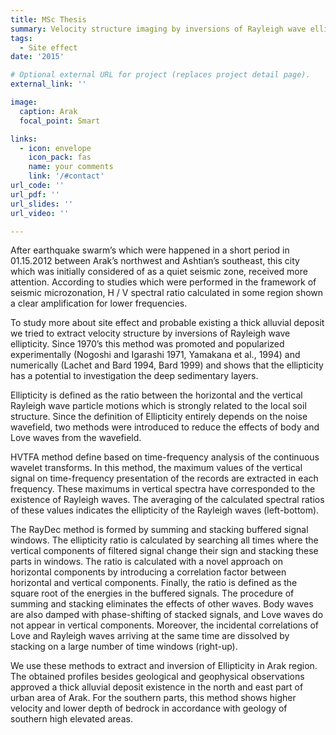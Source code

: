 ```yaml
---
title: MSc Thesis
summary: Velocity structure imaging by inversions of Rayleigh wave ellipticity
tags:
  - Site effect
date: '2015'

# Optional external URL for project (replaces project detail page).
external_link: ''

image:
  caption: Arak
  focal_point: Smart

links:
  - icon: envelope
    icon_pack: fas
    name: your comments
    link: '/#contact'
url_code: ''
url_pdf: ''
url_slides: ''
url_video: ''

---
```

After earthquake swarm’s which were happened in a short period in 01.15.2012 between Arak’s northwest and Ashtian’s southeast, this city which was initially considered of as a quiet seismic zone, received more attention. According to studies which were performed in the framework of seismic microzonation, H / V spectral ratio calculated in some region shown a clear amplification for lower frequencies.

To study more about site effect and probable existing a thick alluvial deposit we tried to extract velocity structure by inversions of Rayleigh wave ellipticity. Since 1970’s this method was promoted and popularized experimentally (Nogoshi and Igarashi 1971, Yamakana et al., 1994) and numerically  (Lachet and Bard 1994, Bard 1999) and shows that the ellipticity has a potential to investigation the deep sedimentary layers.

Ellipticity is defined as the ratio between the horizontal and the vertical Rayleigh wave particle motions which is strongly related to the local soil structure. Since the definition of Ellipticity entirely depends on the noise wavefield, two methods were introduced to reduce the effects of body and Love waves from the wavefield. 

HVTFA method define based on time-frequency analysis of the continuous wavelet transforms. In this method, the maximum values of the vertical signal on time-frequency presentation of the records are extracted in each frequency. These maximums in vertical spectra have corresponded to the existence of Rayleigh waves. The averaging of the calculated spectral ratios of these values indicates the ellipticity of the Rayleigh waves (left-bottom). 

The RayDec method is formed by summing and stacking buffered signal windows. The ellipticity ratio is calculated by searching all times where the vertical components of filtered signal change their sign and stacking these parts in windows. The ratio is calculated with a novel approach on horizontal components by introducing a correlation factor between horizontal and vertical components. Finally, the ratio is defined as the square root of the energies in the buffered signals.
The procedure of summing and stacking eliminates the effects of other waves. Body waves are also damped with phase-shifting of stacked signals, and Love waves do not appear in vertical components. Moreover, the incidental correlations of Love and Rayleigh waves arriving at the same time are dissolved by stacking on a large number of time windows (right-up).

We use these methods to extract and inversion of Ellipticity in Arak region. The obtained profiles besides geological and geophysical observations approved a thick alluvial deposit existence in the north and east part of urban area of Arak. For the southern parts, this method shows higher velocity and lower depth of bedrock in accordance with geology of southern high elevated areas.

